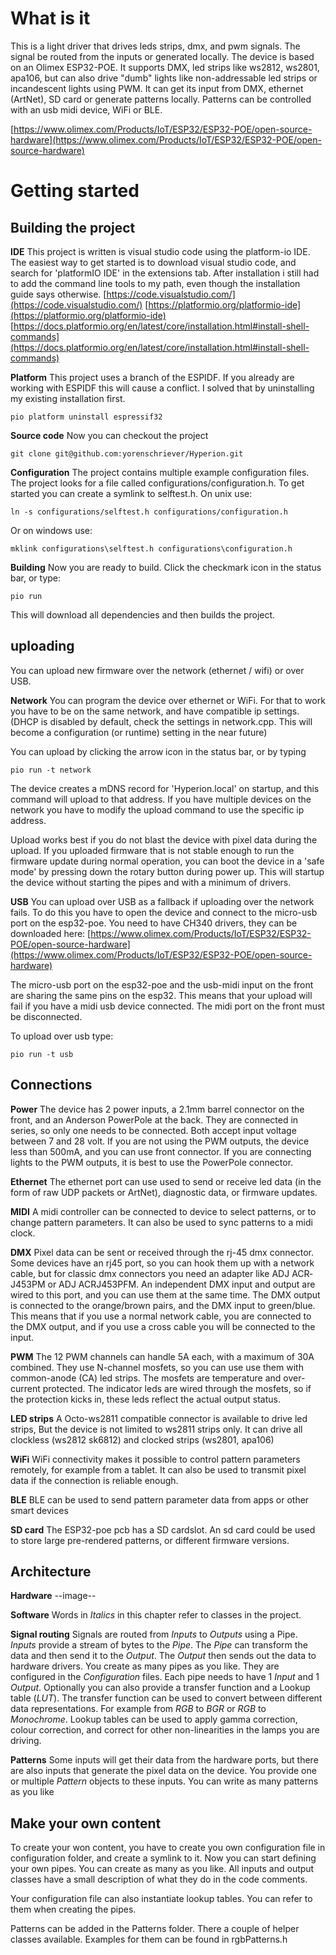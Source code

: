 # What is it
This is a light driver that drives leds strips, dmx, and pwm signals. The signal be routed from the inputs or generated locally. 
The device is based on an Olimex ESP32-POE. It supports DMX, led strips like ws2812, ws2801, apa106, but can also drive  "dumb" lights like non-addressable led strips or incandescent lights using PWM. It can get its input from DMX, ethernet (ArtNet), SD card or generate patterns locally. Patterns can be controlled with an usb midi device, WiFi or BLE. 

[https://www.olimex.com/Products/IoT/ESP32/ESP32-POE/open-source-hardware](https://www.olimex.com/Products/IoT/ESP32/ESP32-POE/open-source-hardware)

# Getting started

## Building the project
**IDE**
This project is written is visual studio code using the platform-io IDE. The easiest way to get started is to download visual studio code, and search for 'platformIO IDE' in the extensions tab. After installation i still had to add the command line tools to my path, even though the installation guide says otherwise.
[https://code.visualstudio.com/](https://code.visualstudio.com/)
[https://platformio.org/platformio-ide](https://platformio.org/platformio-ide)
[https://docs.platformio.org/en/latest/core/installation.html#install-shell-commands](https://docs.platformio.org/en/latest/core/installation.html#install-shell-commands)

**Platform**
This project uses a branch of the ESPIDF. If you already are working with ESPIDF this will cause a conflict. I solved that by uninstalling my existing installation first. 

    pio platform uninstall espressif32

**Source code**
Now you can checkout the project

    git clone git@github.com:yorenschriever/Hyperion.git

**Configuration**
The project contains multiple example configuration files. The project looks for a file called configurations/configuration.h. To get started you can create a symlink to selftest.h. On unix use:

    ln -s configurations/selftest.h configurations/configuration.h

Or on windows use:

    mklink configurations\selftest.h configurations\configuration.h
**Building**
Now you are ready to build.  Click the checkmark icon in the status bar, or type:

    pio run
   This will download all dependencies and then builds the project.

## uploading
You can upload new firmware over the network (ethernet / wifi) or over USB. 

**Network**
You can program the device over ethernet or WiFi. For that to work you have to be on the same network, and have compatible ip settings. (DHCP is disabled by default, check the settings in network.cpp. This will become a configuration (or runtime) setting in the near future)

You can upload by clicking the arrow icon in the status bar, or by typing

    pio run -t network

The device creates a mDNS record for 'Hyperion.local' on startup, and this command will upload to that address. If you have multiple devices on the network you have to modify the upload command to use the specific ip address. 

Upload works best if you do not blast the device with pixel data during the upload. If you uploaded firmware that is not stable enough to run the firmware update during normal operation, you can boot the device in a 'safe mode' by pressing down the rotary button during power up. This will startup the device without starting the pipes and with a minimum of drivers. 

**USB**
You can upload over USB as a fallback if uploading over the network fails. To do this you have to open the device and connect to the micro-usb port on the esp32-poe. You need to have CH340 drivers, they can be downloaded here: [https://www.olimex.com/Products/IoT/ESP32/ESP32-POE/open-source-hardware](https://www.olimex.com/Products/IoT/ESP32/ESP32-POE/open-source-hardware)

The micro-usb port on the esp32-poe and the usb-midi input on the front are sharing the same pins on the esp32. This means that your upload will fail if you have a midi usb device connected. The midi port on the front must be disconnected.

To upload over usb type: 

    pio run -t usb


## Connections
**Power**
The device has 2 power inputs, a 2.1mm barrel connector on the front, and an Anderson PowerPole at the back. They are connected in series, so only one needs to be connected. Both accept input voltage between 7 and 28 volt. If you are not using the PWM outputs, the device less than 500mA, and you can use front connector. If you are connecting lights to the PWM outputs, it is best to use the PowerPole connector.

**Ethernet**
The ethernet port can use used to send or receive led data (in the form of raw UDP packets or ArtNet), diagnostic data, or firmware updates. 

**MIDI**
A midi controller can be connected to device to select patterns, or to change pattern parameters. It can also be used to sync patterns to a midi clock.

**DMX**
Pixel data can be sent or received through the rj-45 dmx connector. Some devices have an rj45 port, so you can hook them up with a network cable, but for classic dmx connectors you need an adapter like ADJ ACR­J453PM or ADJ ACRJ453PFM. An independent DMX input and output are wired to this port, and you can use them at the same time. The DMX output is connected to the orange/brown pairs, and the DMX input to green/blue. This means that if you use a normal network cable, you are connected to the DMX output, and if you use a cross cable you will be connected to the input. 

**PWM**
The 12 PWM channels can handle 5A each, with a maximum of 30A combined. They use N-channel mosfets, so you can use use them with common-anode (CA) led strips. The mosfets are temperature and over-current protected. The indicator leds are wired through the mosfets, so if the protection kicks in, these leds reflect the actual output status.

**LED strips**
A Octo-ws2811 compatible connector is available to drive led strips, But the device is not limited to ws2811 strips only. It can drive all clockless (ws2812 sk6812) and clocked strips (ws2801, apa106)

**WiFi**
WiFi connectivity makes it possible to control pattern parameters remotely, for example from a tablet. It can also be used to transmit pixel data if the connection is reliable enough.

**BLE**
BLE can be used to send pattern parameter data from apps or other smart devices

**SD card**
The ESP32-poe pcb has a SD cardslot. An sd card could be used to store large pre-rendered patterns, or different firmware versions. 


## Architecture
**Hardware**
--image--

**Software**
Words in *Italics* in this chapter refer to classes in the project.

**Signal routing**
Signals are routed from *Inputs* to *Outputs* using a Pipe. *Inputs* provide a stream of bytes to the *Pipe*. The *Pipe* can transform the data and then send it to the *Output*. The *Output* then sends out the data to hardware drivers. 
You create as many pipes as you like. They are configured in the *Configuration* files. Each pipe needs to have 1 *Input* and 1 *Output*. Optionally you can also provide a transfer function and a Lookup table (*LUT*). The transfer function can be used to convert between different data representations. For example from *RGB* to *BGR* or *RGB* to *Monochrome*. Lookup tables can be used to apply gamma correction, colour correction, and correct for other non-linearities in the lamps you are driving. 

**Patterns**
Some inputs will get their data from the hardware ports, but there are also inputs that generate the pixel data on the device. You provide one or multiple *Pattern* objects to these inputs. You can write as many patterns as you like

## Make your own content

To create your won content, you have to create you own configuration file in configuration folder, and create a symlink to it. Now you can start defining your own pipes. You can create as many as you like. All inputs and output classes have a small description of what they do in the code comments.

Your configuration file can also instantiate lookup tables. You can refer to them when creating the pipes. 

Patterns can be added in the Patterns folder. There a couple of helper classes available. Examples for them can be found in rgbPatterns.h



